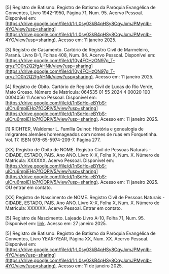 
[5] Registro de Batismo. Registro de Batismo da Paróquia Evangélica de Conventos, Livro 1942-1950, Página 71, Num. 95. Acervo Pessoal. Disponível em: [https://drive.google.com/file/d/1rL0sy03kB4qHSy8CqyJxmJPMynIb-4YO/view?usp=sharing](https://drive.google.com/file/d/1rL0sy03kB4qHSy8CqyJxmJPMynIb-4YO/view?usp=sharing). Acesso em: 11 janeiro 2025.

[3] Registro de Casamento. Cartório de Registro Civil de Marmeleiro, Paraná. Livro B-1, Folhas 408, Num. 84. Acervo Pessoal. Disponível em: [https://drive.google.com/file/d/10y4FCHzON97g_T-qryzTO0h2Q2fgAHNk/view?usp=sharing](https://drive.google.com/file/d/10y4FCHzON97g_T-qryzTO0h2Q2fgAHNk/view?usp=sharing). Acesso em: 11 janeiro 2025.

[4] Registro de Óbito. Cartório de Registro Civil de Lucas do Rio Verde, Mato Grosso. Número de Matrícula: 064535 01 55 2024 4 00020 100 0004056 11.Acervo Pessoal. Disponível em: [https://drive.google.com/file/d/1nSdHo-eBYbS-uICru6mpiEHp7fOQRlV5/view?usp=sharing](https://drive.google.com/file/d/1nSdHo-eBYbS-uICru6mpiEHp7fOQRlV5/view?usp=sharing). Acesso em: 11 janeiro 2025.

[1] RICHTER, Waldemar L. Família Quinot: História e genealogia de imigrantes alemães homenageados com nomes de ruas em Forquetinha. Vol. 17. ISBN 978-65-5974-209-7. Página 277.

[XX] Registro de Óbito de NOME. Registro Civil de Pessoas Naturais - CIDADE, ESTADO, PAIS. Ano ANO. Livro X-X, Folha X, Num. X. Número de Matrícula: XXXXXX. Acervo Pessoal. Disponível em: [https://drive.google.com/file/d/1nSdHo-eBYbS-uICru6mpiEHp7fOQRlV5/view?usp=sharing](https://drive.google.com/file/d/1nSdHo-eBYbS-uICru6mpiEHp7fOQRlV5/view?usp=sharing). Acesso em: 11 janeiro 2025.  OU entrar em contato.


[XX] Registro de Nascimento de NOME. Registro Civil de Pessoas Naturais - CIDADE, ESTADO, PAIS. Ano ANO. Livro X-X, Folha X, Num. X. Número de Matrícula: XXXXXX. Acervo Pessoal. Entrar em contato.

[5] Registro de Nascimento. Lajeado Livro A-10, Folha 71, Num. 95. Disponível em: [link](link). Acesso em: 27 janeiro 2025.



[5] Registro de Batismo. Registro de Batismo da Paróquia Evangélica de Conventos, Livro YEAR-YEAR, Página XX, Num. XX. Acervo Pessoal. Disponível em: [https://drive.google.com/file/d/1rL0sy03kB4qHSy8CqyJxmJPMynIb-4YO/view?usp=sharing](https://drive.google.com/file/d/1rL0sy03kB4qHSy8CqyJxmJPMynIb-4YO/view?usp=sharing). Acesso em: 11 de janeiro 2025.